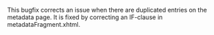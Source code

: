 This bugfix corrects an issue when there are duplicated entries on the metadata page. It is fixed by correcting an IF-clause in metadataFragment.xhtml.